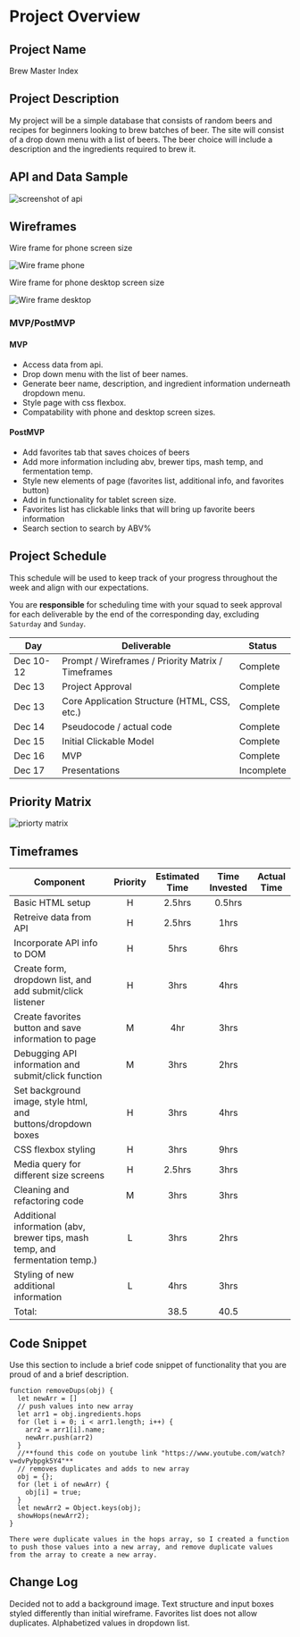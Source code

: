 # Project Overview

## Project Name

Brew Master Index

## Project Description

My project will be a simple database that consists of random beers and recipes for beginners looking to brew batches of beer. The site will consist of a drop down menu with a list of beers. The beer choice will include a description and the ingredients required to brew it.

## API and Data Sample

![screenshot of api](./assets/api_screenshot.png)

## Wireframes

Wire frame for phone screen size

![Wire frame phone](./assets/phone.png)

Wire frame for phone desktop screen size

![Wire frame desktop](./assets/desktop.png)

### MVP/PostMVP

#### MVP

- Access data from api.
- Drop down menu with the list of beer names.
- Generate beer name, description, and ingredient information underneath dropdown menu.
- Style page with css flexbox.
- Compatability with phone and desktop screen sizes.

#### PostMVP

- Add favorites tab that saves choices of beers
- Add more information including abv, brewer tips, mash temp, and fermentation temp.
- Style new elements of page (favorites list, additional info, and favorites button)
- Add in functionality for tablet screen size.
- Favorites list has clickable links that will bring up favorite beers information
- Search section to search by ABV%

## Project Schedule

This schedule will be used to keep track of your progress throughout the week and align with our expectations.

You are **responsible** for scheduling time with your squad to seek approval for each deliverable by the end of the corresponding day, excluding `Saturday` and `Sunday`.

| Day       | Deliverable                                        | Status     |
| --------- | -------------------------------------------------- | ---------- |
| Dec 10-12 | Prompt / Wireframes / Priority Matrix / Timeframes | Complete   |
| Dec 13    | Project Approval                                   | Complete   |
| Dec 13    | Core Application Structure (HTML, CSS, etc.)       | Complete   |
| Dec 14    | Pseudocode / actual code                           | Complete   |
| Dec 15    | Initial Clickable Model                            | Complete   |
| Dec 16    | MVP                                                | Complete   |
| Dec 17    | Presentations                                      | Incomplete |

## Priority Matrix

![priorty matrix](./assets/priority_matrix.png)

## Timeframes

| Component                                                                    | Priority | Estimated Time | Time Invested | Actual Time |
| ---------------------------------------------------------------------------- | :------: | :------------: | :-----------: | :---------: |
| Basic HTML setup                                                             |    H     |     2.5hrs     |    0.5hrs     |             |
| Retreive data from API                                                       |    H     |     2.5hrs     |     1hrs      |             |
| Incorporate API info to DOM                                                  |    H     |      5hrs      |     6hrs      |             |
| Create form, dropdown list, and add submit/click listener                    |    H     |      3hrs      |     4hrs      |             |
| Create favorites button and save information to page                         |    M     |      4hr       |     3hrs      |             |
| Debugging API information and submit/click function                          |    M     |      3hrs      |     2hrs      |             |
| Set background image, style html, and buttons/dropdown boxes                 |    H     |      3hrs      |     4hrs      |             |
| CSS flexbox styling                                                          |    H     |      3hrs      |     9hrs      |             |
| Media query for different size screens                                       |    H     |     2.5hrs     |     3hrs      |             |
| Cleaning and refactoring code                                                |    M     |      3hrs      |     3hrs      |             |
| Additional information (abv, brewer tips, mash temp, and fermentation temp.) |    L     |      3hrs      |     2hrs      |             |
| Styling of new additional information                                        |    L     |      4hrs      |     3hrs      |             |
| Total:                                                                       |          |      38.5      |     40.5      |             |

## Code Snippet

Use this section to include a brief code snippet of functionality that you are proud of and a brief description.

```
function removeDups(obj) {
  let newArr = []
  // push values into new array
  let arr1 = obj.ingredients.hops
  for (let i = 0; i < arr1.length; i++) {
    arr2 = arr1[i].name;
    newArr.push(arr2)
  }
  //**found this code on youtube link "https://www.youtube.com/watch?v=dvPybpgk5Y4"**
  // removes duplicates and adds to new array
  obj = {};
  for (let i of newArr) {
    obj[i] = true;
  }
  let newArr2 = Object.keys(obj);
  showHops(newArr2);
}

There were duplicate values in the hops array, so I created a function to push those values into a new array, and remove duplicate values from the array to create a new array.
```

## Change Log

Decided not to add a background image.
Text structure and input boxes styled differently than initial wireframe.
Favorites list does not allow duplicates.
Alphabetized values in dropdown list.
